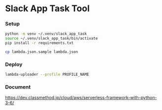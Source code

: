 Slack App Task Tool
===

### Setup

```sh
python -m venv ~/.venv/slack_app_task
source ~/.venv/slack_app_task/bin/activate
pip install -r requirements.txt
```

```sh
cp lambda.json.sample lambda.json
```

### Deploy

```sh
lambda-uploader --profile PROFILE_NAME
```

### Document

https://dev.classmethod.jp/cloud/aws/serverless-framework-with-python-3-6/
